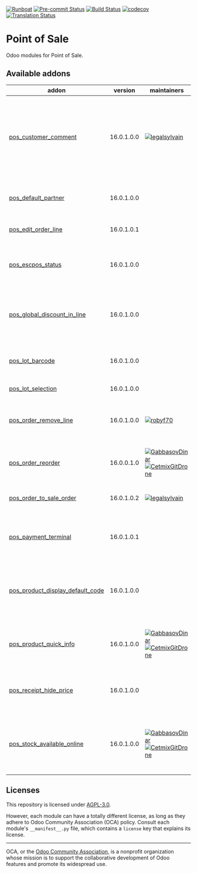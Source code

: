 
[![Runboat](https://img.shields.io/badge/runboat-Try%20me-875A7B.png)](https://runboat.odoo-community.org/builds?repo=OCA/pos&target_branch=16.0)
[![Pre-commit Status](https://github.com/OCA/pos/actions/workflows/pre-commit.yml/badge.svg?branch=16.0)](https://github.com/OCA/pos/actions/workflows/pre-commit.yml?query=branch%3A16.0)
[![Build Status](https://github.com/OCA/pos/actions/workflows/test.yml/badge.svg?branch=16.0)](https://github.com/OCA/pos/actions/workflows/test.yml?query=branch%3A16.0)
[![codecov](https://codecov.io/gh/OCA/pos/branch/16.0/graph/badge.svg)](https://codecov.io/gh/OCA/pos)
[![Translation Status](https://translation.odoo-community.org/widgets/pos-16-0/-/svg-badge.svg)](https://translation.odoo-community.org/engage/pos-16-0/?utm_source=widget)

<!-- /!\ do not modify above this line -->

# Point of Sale

Odoo modules for Point of Sale.

<!-- /!\ do not modify below this line -->

<!-- prettier-ignore-start -->

[//]: # (addons)

Available addons
----------------
addon | version | maintainers | summary
--- | --- | --- | ---
[pos_customer_comment](pos_customer_comment/) | 16.0.1.0.0 | [![legalsylvain](https://github.com/legalsylvain.png?size=30px)](https://github.com/legalsylvain) | Display Customer comment in the PoS front office and allow to edit and save it by the cashier
[pos_default_partner](pos_default_partner/) | 16.0.1.0.0 |  | Add a default customer in pos order
[pos_edit_order_line](pos_edit_order_line/) | 16.0.1.0.1 |  | POS Edit Order Line
[pos_escpos_status](pos_escpos_status/) | 16.0.1.0.0 |  | Point of sale: fetch status for 'escpos' driver
[pos_global_discount_in_line](pos_global_discount_in_line/) | 16.0.1.0.0 |  | Order discount in line instead of discount product
[pos_lot_barcode](pos_lot_barcode/) | 16.0.1.0.0 |  | Scan barcode to enter lot/serial numbers
[pos_lot_selection](pos_lot_selection/) | 16.0.1.0.0 |  | POS Lot Selection
[pos_order_remove_line](pos_order_remove_line/) | 16.0.1.0.0 | [![robyf70](https://github.com/robyf70.png?size=30px)](https://github.com/robyf70) | Add button to remove POS order line.
[pos_order_reorder](pos_order_reorder/) | 16.0.0.1.0 | [![GabbasovDinar](https://github.com/GabbasovDinar.png?size=30px)](https://github.com/GabbasovDinar) [![CetmixGitDrone](https://github.com/CetmixGitDrone.png?size=30px)](https://github.com/CetmixGitDrone) | Simple Re-order in the Point of Sale
[pos_order_to_sale_order](pos_order_to_sale_order/) | 16.0.1.0.2 | [![legalsylvain](https://github.com/legalsylvain.png?size=30px)](https://github.com/legalsylvain) | PoS Order To Sale Order
[pos_payment_terminal](pos_payment_terminal/) | 16.0.1.0.1 |  | Point of sale: support generic payment terminal
[pos_product_display_default_code](pos_product_display_default_code/) | 16.0.1.0.0 |  | pos: display product default code before product name
[pos_product_quick_info](pos_product_quick_info/) | 16.0.1.0.0 | [![GabbasovDinar](https://github.com/GabbasovDinar.png?size=30px)](https://github.com/GabbasovDinar) [![CetmixGitDrone](https://github.com/CetmixGitDrone.png?size=30px)](https://github.com/CetmixGitDrone) | Display product info by one click in Point of Sale
[pos_receipt_hide_price](pos_receipt_hide_price/) | 16.0.1.0.0 |  | Add button to remove price from receipt.
[pos_stock_available_online](pos_stock_available_online/) | 16.0.1.0.0 | [![GabbasovDinar](https://github.com/GabbasovDinar.png?size=30px)](https://github.com/GabbasovDinar) [![CetmixGitDrone](https://github.com/CetmixGitDrone.png?size=30px)](https://github.com/CetmixGitDrone) | Show the available quantity of products in the Point of Sale

[//]: # (end addons)

<!-- prettier-ignore-end -->

## Licenses

This repository is licensed under [AGPL-3.0](LICENSE).

However, each module can have a totally different license, as long as they adhere to Odoo Community Association (OCA)
policy. Consult each module's `__manifest__.py` file, which contains a `license` key
that explains its license.

----
OCA, or the [Odoo Community Association](http://odoo-community.org/), is a nonprofit
organization whose mission is to support the collaborative development of Odoo features
and promote its widespread use.
